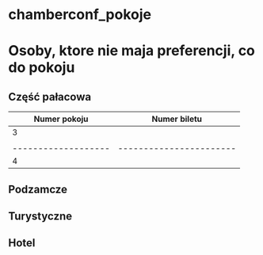 # chamberconf_pokoje

# Osoby, ktore nie maja preferencji, co do pokoju

## Część pałacowa

| Numer pokoju        | Numer biletu          | 
| ------------------- |-----------------------|
| 3                   |                       |
|                     |                       |
| ------------------- |-----------------------|
| 4                   |                       |

## Podzamcze


## Turystyczne


## Hotel

